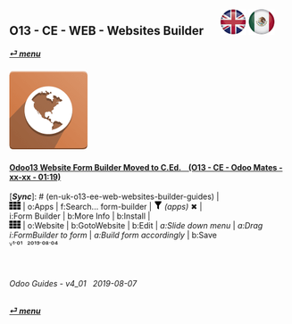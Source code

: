 ## O13 - CE - WEB - Websites Builder &nbsp;&nbsp;&nbsp;&nbsp; [![en-uk](/doc/img/en-uk_flag_button_small.png)](/en-uk/o13/ee/web/en-uk-o13-ee-web-websites-builder-guides.md) [ ![es-mx](/doc/img/es-mx_flag_button_small.png)](/es-mx/o13/ee/web/es-mx-o13-ee-web-websites-builder-guides.md)  
#### [_&#x23CE; menu_](/en-uk/o13/ce/en-uk-o13-ce-guides-menu.md)
### ![web](/doc/img/website.png)
[ⱽ¹²³⁴⁵⁶⁷⁸⁹⁰]: # (ⱽ¹²³⁴⁵⁶⁷⁸⁹⁰) 

#### [Odoo13 Website Form Builder Moved to C.Ed. &nbsp;&nbsp; (O13 - CE - Odoo Mates - xx-xx - 01:19)](https://youtube.com/embed/o3WGNq4i344?autoplay=1&start=0&end=0&rel=0)  
[***Sync***]: # (en-uk-o13-ee-web-websites-builder-guides) |  
![apps](/doc/img/apps.png) | o:Apps | f:Search... form-builder | ![filter](/doc/img/filter.png) _(apps)_ &#x2716; |  
i:Form Builder | b:More Info | b:Install |  
![apps](/doc/img/apps.png) | o:Website | b:GotoWebsite | b:Edit | _a:Slide down menu_ | _a:Drag i:FormBuilder to form_ | _a:Build form accordingly_ | b:Save  
ⱽ¹˙⁰¹ &nbsp;²⁰¹⁹˙⁰⁸˙⁰⁴

<br>
	
###### Odoo Guides - v4_01 &nbsp; 2019-08-07  
**[_&#x23CE; menu_](/en-uk/o13/ce/en-uk-o13-ce-guides-menu.md)**  
